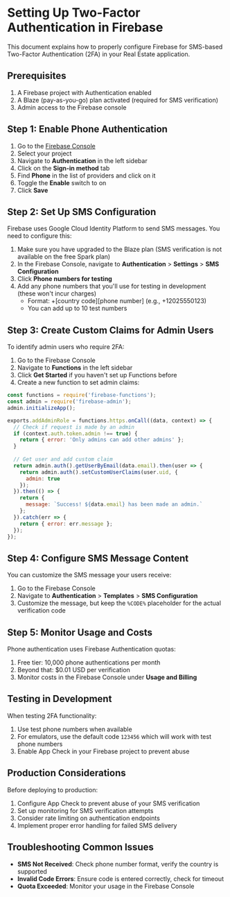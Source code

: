 # Setting Up Two-Factor Authentication in Firebase

This document explains how to properly configure Firebase for SMS-based Two-Factor Authentication (2FA) in your Real Estate application.

## Prerequisites

1. A Firebase project with Authentication enabled
2. A Blaze (pay-as-you-go) plan activated (required for SMS verification)
3. Admin access to the Firebase console

## Step 1: Enable Phone Authentication

1. Go to the [Firebase Console](https://console.firebase.google.com/)
2. Select your project
3. Navigate to **Authentication** in the left sidebar
4. Click on the **Sign-in method** tab
5. Find **Phone** in the list of providers and click on it
6. Toggle the **Enable** switch to on
7. Click **Save**

## Step 2: Set Up SMS Configuration

Firebase uses Google Cloud Identity Platform to send SMS messages. You need to configure this:

1. Make sure you have upgraded to the Blaze plan (SMS verification is not available on the free Spark plan)
2. In the Firebase Console, navigate to **Authentication** > **Settings** > **SMS Configuration**
3. Click **Phone numbers for testing**
4. Add any phone numbers that you'll use for testing in development (these won't incur charges)
   - Format: +[country code][phone number] (e.g., +12025550123)
   - You can add up to 10 test numbers

## Step 3: Create Custom Claims for Admin Users

To identify admin users who require 2FA:

1. Go to the Firebase Console
2. Navigate to **Functions** in the left sidebar
3. Click **Get Started** if you haven't set up Functions before
4. Create a new function to set admin claims:

```javascript
const functions = require('firebase-functions');
const admin = require('firebase-admin');
admin.initializeApp();

exports.addAdminRole = functions.https.onCall((data, context) => {
  // Check if request is made by an admin
  if (context.auth.token.admin !== true) {
    return { error: 'Only admins can add other admins' };
  }
  
  // Get user and add custom claim
  return admin.auth().getUserByEmail(data.email).then(user => {
    return admin.auth().setCustomUserClaims(user.uid, {
      admin: true
    });
  }).then(() => {
    return {
      message: `Success! ${data.email} has been made an admin.`
    };
  }).catch(err => {
    return { error: err.message };
  });
});
```

## Step 4: Configure SMS Message Content

You can customize the SMS message your users receive:

1. Go to the Firebase Console
2. Navigate to **Authentication** > **Templates** > **SMS Configuration**
3. Customize the message, but keep the `%CODE%` placeholder for the actual verification code

## Step 5: Monitor Usage and Costs

Phone authentication uses Firebase Authentication quotas:

1. Free tier: 10,000 phone authentications per month
2. Beyond that: $0.01 USD per verification
3. Monitor costs in the Firebase Console under **Usage and Billing**

## Testing in Development

When testing 2FA functionality:

1. Use test phone numbers when available
2. For emulators, use the default code `123456` which will work with test phone numbers
3. Enable App Check in your Firebase project to prevent abuse

## Production Considerations

Before deploying to production:

1. Configure App Check to prevent abuse of your SMS verification
2. Set up monitoring for SMS verification attempts
3. Consider rate limiting on authentication endpoints
4. Implement proper error handling for failed SMS delivery

## Troubleshooting Common Issues

- **SMS Not Received**: Check phone number format, verify the country is supported
- **Invalid Code Errors**: Ensure code is entered correctly, check for timeout
- **Quota Exceeded**: Monitor your usage in the Firebase Console
